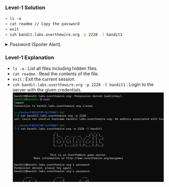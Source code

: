 ### Level-1 Solution
```bash
> ls -a
> cat readme // Copy the password
> exit
> ssh bandit.labs.overthewire.org -p 2220 -l bandit1
```
<p>
<details>
<summary>Password (Spoiler Alert).</summary>
<pre><code>NH2SXQwcBdpmTEzi3bvBHMM9H66vVXjL</code></pre>
</details>
</p>

### Level-1 Explanation
- `ls -a` : List all files including hidden files.
- `cat readme` : Read the contents of the file.
- `exit` : Exit the current session.
- `ssh bandit.labs.overthewire.org -p 2220 -l bandit1` : Login to the server with the given credentials.
![cmd ss as proof](level-1.png)
